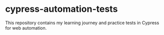 # cypress-automation-tests
This repository contains my learning journey and practice tests in Cypress for web automation.
